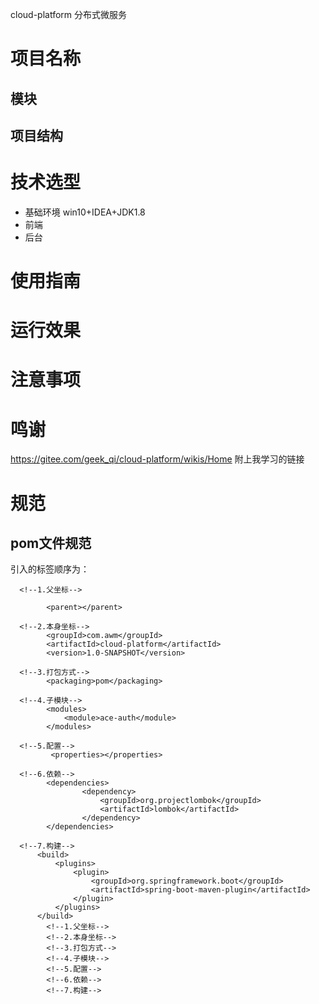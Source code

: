 cloud-platform 分布式微服务
# 项目名称
## 模块
## 项目结构
# 技术选型
- 基础环境
win10+IDEA+JDK1.8
- 前端
- 后台

# 使用指南
# 运行效果
# 注意事项
# 鸣谢
https://gitee.com/geek_qi/cloud-platform/wikis/Home 附上我学习的链接
# 规范
## pom文件规范
引入的标签顺序为：
```
  <!--1.父坐标-->
  
        <parent></parent>
        
  <!--2.本身坐标-->
        <groupId>com.awm</groupId>
        <artifactId>cloud-platform</artifactId>
        <version>1.0-SNAPSHOT</version>
   
  <!--3.打包方式-->
        <packaging>pom</packaging>
    
  <!--4.子模块-->
        <modules>
            <module>ace-auth</module>
        </modules>
        
  <!--5.配置-->
         <properties></properties>
        
  <!--6.依赖-->
        <dependencies>
                <dependency>
                    <groupId>org.projectlombok</groupId>
                    <artifactId>lombok</artifactId>
                </dependency>      
        </dependencies>
        
  <!--7.构建-->     
      <build>
          <plugins>
              <plugin>
                  <groupId>org.springframework.boot</groupId>
                  <artifactId>spring-boot-maven-plugin</artifactId>
              </plugin>
          </plugins>
      </build> 
        <!--1.父坐标-->
        <!--2.本身坐标-->   
        <!--3.打包方式-->       
        <!--4.子模块-->      
        <!--5.配置-->       
        <!--6.依赖-->          
        <!--7.构建-->        
```
